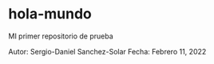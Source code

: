 # hola-mundo
MI primer repositorio de prueba

Autor: Sergio-Daniel Sanchez-Solar
Fecha: Febrero 11, 2022

